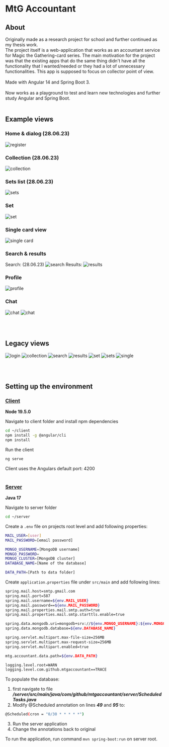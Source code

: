 # MtG Accountant

## About
Originally made as a research project for school and further continued as my thesis work. <br>
The project itself is a web-application that works as an accountant service for Magic the Gathering-card series. The main motivation for the project was that the existing apps that do the same thing didn't have all the functionality that I wanted/needed or they had a lot of unnecessary functionalities. This app is supposed to focus on collector point of view.
<br><br>
Made with Angular 14 and Spring Boot 3.
<br><br>
Now works as a playground to test and learn new technologies and further study Angular and Spring Boot. 
<br><br>

## Example views
### Home & dialog (28.06.23)

![register](/images/register.png)

### Collection (28.06.23)

![collection](/images/collection.png)


### Sets list (28.06.23)

![sets](/images/sets.png)

### Set

![set](/images/set.png)

### Single card view

![single card](/images/single_card.png)

### Search & results
Search:  (28.06.23)
![search](/images/search.png)
Results:
![results](/images/results.png)

### Profile
![profile](/images/profile.png)

### Chat
![chat](/images/chat.png)
![chat](/images/chat2.png)

<br><br>
## Legacy views
![login](/images/MtGAcc_login.png)
![collection](/images/MtGAcc_mycollection.png)
![search](/images/MtGAcc_search.png)
![results](/images/MtGAcc_searchresults.png)
![set](/images/MtGAcc_sets_cards.png)
![sets](/images/MtGAcc_sets.png)
![single](/images/MtGAcc_singlecard.png)

<br><br>
## Setting up the environment
### <ins>Client</ins>
<b>Node 19.5.0</b>

Navigate to client folder and install npm dependencies
``` bash
cd ~/client
npm install -g @angular/cli
npm install
```
Run the client
``` bash
ng serve
```
Client uses the Angulars default port: 4200
<br><br>
### <ins>Server</ins>
<b>Java 17</b>

Navigate to server folder
``` bash
cd ~/server
```

Create a <code>.env</code> file on projects root level and add following properties:

```bash
MAIL_USER=[user]
MAIL_PASSWORD=[email password]

MONGO_USERNAME=[MongoDB username]
MONGO_PASSWORD=
MONGO_CLUSTER=[MongoDB cluster]
DATABASE_NAME=[Name of the database]

DATA_PATH=[Path to data folder]
```

Create <code>application.properties</code> file under <code>src/main</code> and add following lines:

```bash
spring.mail.host=smtp.gmail.com
spring.mail.port=587
spring.mail.username=${env.MAIL_USER}
spring.mail.password==${env.MAIL_PASSWORD}
spring.mail.properties.mail.smtp.auth=true
spring.mail.properties.mail.smtp.starttls.enable=true

spring.data.mongodb.uri=mongodb+srv://${env.MONGO_USERNAME}:${env.MONGO_PASSWORD}@${env.MONGO_CLUSTER}.ie0p3lh.mongodb.net/?retryWrites=true&w=majority
spring.data.mongodb.database=${env.DATABASE_NAME}

spring.servlet.multipart.max-file-size=256MB
spring.servlet.multipart.max-request-size=256MB
spring.servlet.multipart.enabled=true

mtg.accountant.data.path=${env.DATA_PATH}

logging.level.root=WARN
logging.level.com.github.mtgaccountant==TRACE
```

To populate the database:
1. first navigate to file ***/server/src/main/java/com/github/mtgaccountant/server/ScheduledTasks.java***
2. Modify @Scheduled annotation on lines ***49*** and ***95*** to: 
```bash
@Scheduled(cron = "0/30 * * * * *")
```
3. Run the server application
4. Change the annotations back to original

To run the application, run command <code>mvn spring-boot:run</code> on server root.